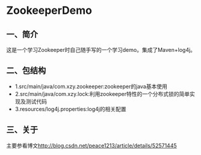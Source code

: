 # ZookeeperDemo

## 一、简介
这是一个学习Zookeeper时自己随手写的一个学习demo。集成了Maven+log4j。<br>

## 二、包结构
- 1.src/main/java/com.xzy.zookeeper:zookeeper的java基本使用<br>
- 2.src/main/java/com.xzy.lock:利用zookeeper特性的一个分布式锁的简单实现及测试代码<br>
- 3.resources/log4j.properties:log4j的相关配置<br>

## 三、关于
主要参看博文<http://blog.csdn.net/peace1213/article/details/52571445>
